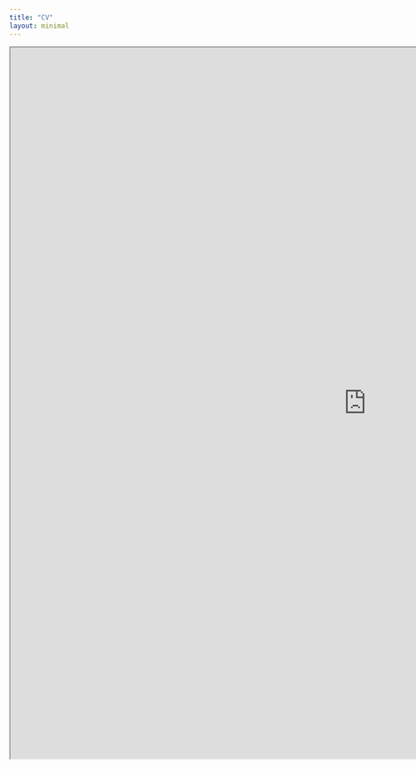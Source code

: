 ```yaml
---
title: "CV"
layout: minimal
---
```


<iframe src="https://drive.google.com/file/d/1tBNxe8XekuRNrQr7GVopEP-7NXJmNMpc/preview" width="1280" height="1280"></iframe>
